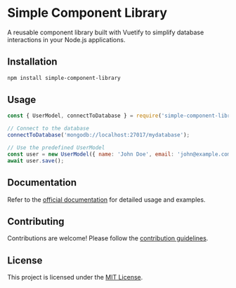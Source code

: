 # Simple Component Library

A reusable component library built with Vuetify to simplify database interactions in your Node.js applications.


## Installation

```bash
npm install simple-component-library
```

## Usage

```javascript
const { UserModel, connectToDatabase } = require('simple-component-library');

// Connect to the database
connectToDatabase('mongodb://localhost:27017/mydatabase');

// Use the predefined UserModel
const user = new UserModel({ name: 'John Doe', email: 'john@example.com' });
await user.save();
```

## Documentation

Refer to the [official documentation](#) for detailed usage and examples.

## Contributing

Contributions are welcome! Please follow the [contribution guidelines](CONTRIBUTING.md).

## License

This project is licensed under the [MIT License](LICENSE).